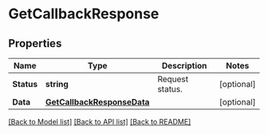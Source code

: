 # GetCallbackResponse

## Properties

Name | Type | Description | Notes
------------ | ------------- | ------------- | -------------
**Status** | **string** | Request status. | [optional] 
**Data** | [**GetCallbackResponseData**](GetCallbackResponse_data.md) |  | [optional] 

[[Back to Model list]](../README.md#documentation-for-models) [[Back to API list]](../README.md#documentation-for-api-endpoints) [[Back to README]](../README.md)


